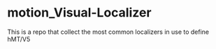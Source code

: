 # motion_Visual-Localizer
This is a repo that collect the most common localizers in use to define hMT/V5
